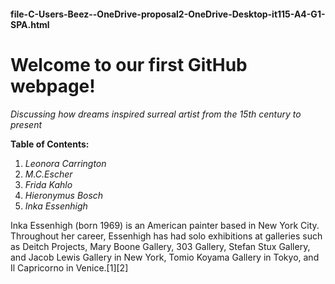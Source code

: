 #### file-C-Users-Beez--OneDrive-proposal2-OneDrive-Desktop-it115-A4-G1-SPA.html

# Welcome to our first GitHub webpage!
*Discussing how dreams inspired surreal artist from the 15th century to present*

 **Table of Contents:**
 1. *Leonora Carrington*
 2. *M.C.Escher*
 3. *Frida Kahlo*
 4. *Hieronymus Bosch*
 5. *Inka Essenhigh*

Inka Essenhigh (born 1969) is an American painter based in New York City. Throughout her career, Essenhigh has had solo exhibitions at galleries such as Deitch Projects, Mary Boone Gallery, 303 Gallery, Stefan Stux Gallery, and Jacob Lewis Gallery in New York, Tomio Koyama Gallery in Tokyo, and Il Capricorno in Venice.[1][2]

